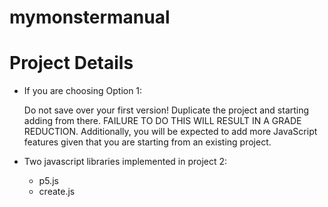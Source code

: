 # mymonstermanual

# Project Details

- If you are choosing Option 1:

  Do not save over your first version! Duplicate the project and starting adding from there. FAILURE TO DO THIS WILL RESULT IN A GRADE REDUCTION.
  Additionally, you will be expected to add more JavaScript features given that you are starting from an existing project.

- Two javascript libraries implemented in project 2:
  - p5.js
  - create.js
